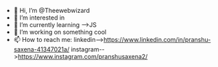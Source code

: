 - 👋 Hi, I’m @Theewebwizard
- 👀 I’m interested in 
- 🌱 I’m currently learning -->JS
- 💞️ I’m working on something cool
- 📫 How to reach me:
  linkedin-->https://www.linkedin.com/in/pranshu-saxena-41347021a/
  instagram-->https://www.instagram.com/pranshusaxena2/

<!---
Theewebwizard/Theewebwizard is a ✨ special ✨ repository because its `README.md` (this file) appears on your GitHub profile.
You can click the Preview link to take a look at your changes.
--->
